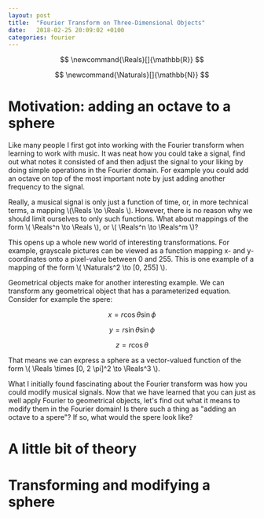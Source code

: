 ```yaml
---
layout: post
title:  "Fourier Transform on Three-Dimensional Objects"
date:   2018-02-25 20:09:02 +0100
categories: fourier
---
```


$$ \newcommand{\Reals}[]{\mathbb{R}} $$

$$ \newcommand{\Naturals}[]{\mathbb{N}} $$

# Motivation: adding an octave to a sphere

Like many people I first got into working with the Fourier transform when learning to work with music. It was neat how you could take a signal, find out what notes it consisted of and then adjust the signal to your liking by doing simple operations in the Fourier domain. For example you could add an octave on top of the most important note by just adding another frequency to the signal.

Really, a musical signal is only just a function of time, or, in more technical terms, a mapping \\(\Reals \to \Reals \\). However, there is no reason why we should limit ourselves to only such functions. What about mappings of the form \\( \Reals^n \to \Reals \\), or \\( \Reals^n \to \Reals^m \\)?

This opens up a whole new world of interesting transformations. For example, grayscale pictures can be viewed as a function mapping x- and y-coordinates onto a pixel-value between 0 and 255. This is one example of a mapping of the form \\( \Naturals^2 \to [0, 255] \\).

Geometrical objects make for another interesting example. We can transform any geometrical object that has a parameterized equation. Consider for example the spere:

$$ x = r \cos \theta \sin \phi $$

$$ y = r \sin \theta \sin \phi $$

$$ z = r \cos \theta $$

That means we can express a sphere as a vector-valued function of the form \\( \Reals \times [0, 2 \pi]^2 \to \Reals^3 \\).

What I initially found fascinating about the Fourier transform was how you could modify musical signals. Now that we have learned that you can just as well apply Fourier to geometrical objects, let's find out what it means to modify them in the Fourier domain! Is there such a thing as "adding an octave to a spere"? If so, what would the spere look like?


# A little bit of theory

# Transforming and modifying a sphere
